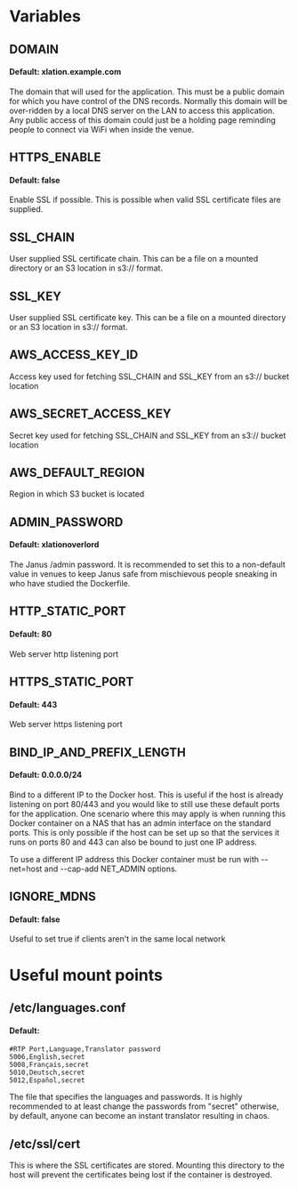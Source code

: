 # Variables

## DOMAIN
#### Default: xlation.example.com
The domain that will used for the application. This must be a public domain for which you have control of the DNS records. Normally this domain will be over-ridden by a local DNS server on the LAN to access this application. Any public access of this domain could just be a holding page reminding people to connect via WiFi when inside the venue.

## HTTPS_ENABLE
#### Default: false
Enable SSL if possible. This is possible when valid SSL certificate files are supplied.

## SSL_CHAIN
User supplied SSL certificate chain. This can be a file on a mounted directory or an S3 location in s3:// format.

## SSL_KEY
User supplied SSL certificate key. This can be a file on a mounted directory or an S3 location in s3:// format.

## AWS_ACCESS_KEY_ID
Access key used for fetching SSL_CHAIN and SSL_KEY from an s3:// bucket location

## AWS_SECRET_ACCESS_KEY
Secret key used for fetching SSL_CHAIN and SSL_KEY from an s3:// bucket location

## AWS_DEFAULT_REGION
Region in which S3 bucket is located

## ADMIN_PASSWORD
#### Default: xlationoverlord
The Janus /admin password. It is recommended to set this to a non-default value in venues to keep Janus safe from mischievous people sneaking in who have studied the Dockerfile.

## HTTP_STATIC_PORT
#### Default: 80
Web server http listening port

## HTTPS_STATIC_PORT
#### Default: 443
Web server https listening port

## BIND_IP_AND_PREFIX_LENGTH
#### Default: 0.0.0.0/24
Bind to a different IP to the Docker host. This is useful if the host is already listening on port 80/443 and you would like to still use these default ports for the application. One scenario where this may apply is when running this Docker container on a NAS that has an admin interface on the standard ports. This is only possible if the host can be set up so that the services it runs on ports 80 and 443 can also be bound to just one IP address.

To use a different IP address this Docker container must be run with --net=host and --cap-add NET_ADMIN options.

## IGNORE_MDNS
#### Default: false
Useful to set true if clients aren't in the same local network

# Useful mount points
## /etc/languages.conf
#### Default:  
```
#RTP Port,Language,Translator password
5006,English,secret
5008,Français,secret
5010,Deutsch,secret
5012,Español,secret
```

The file that specifies the languages and passwords. It is highly recommended to at least change the passwords from "secret" otherwise, by default, anyone can become an instant translator resulting in chaos.

## /etc/ssl/cert
This is where the SSL certificates are stored. Mounting this directory to the host will prevent the certificates being lost if the container is destroyed.
